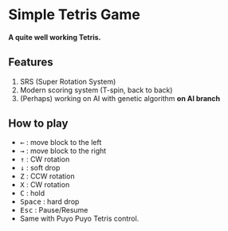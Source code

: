 # Simple Tetris Game

#### A quite well working Tetris.

## Features
   1. SRS (Super Rotation System)
   2. Modern scoring system (T-spin, back to back)
   3. (Perhaps) working on AI with genetic algorithm **on AI branch**

## How to play
   - <kbd>←</kbd> : move block to the left
   - <kbd>→</kbd> : move block to the right
   - <kbd>↑</kbd> : CW rotation
   - <kbd>↓</kbd> : soft drop
   - <kbd>Z</kbd> : CCW rotation
   - <kbd>X</kbd> : CW rotation
   - <kbd>C</kbd> : hold
   - <kbd>Space</kbd> : hard drop
   - <kbd>Esc</kbd> : Pause/Resume
   - Same with Puyo Puyo Tetris control.
